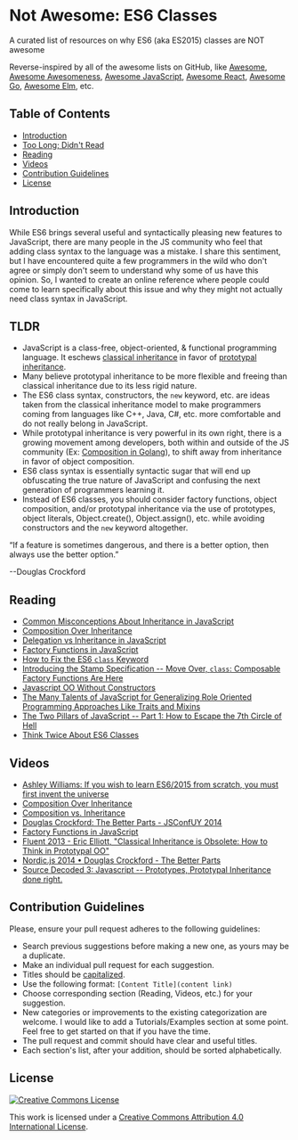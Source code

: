 # Not Awesome: ES6 Classes

A curated list of resources on why ES6 (aka ES2015) classes are NOT awesome

Reverse-inspired by all of the awesome lists on GitHub, like [Awesome](https://github.com/sindresorhus/awesome), [Awesome Awesomeness](https://github.com/bayandin/awesome-awesomeness), [Awesome JavaScript](https://github.com/sorrycc/awesome-javascript), [Awesome React](https://github.com/enaqx/awesome-react), [Awesome Go](https://github.com/avelino/awesome-go), [Awesome Elm](https://github.com/isRuslan/awesome-elm), etc.

## Table of Contents

- [Introduction](#introduction)
- [Too Long; Didn't Read](#tldr)
- [Reading](#reading)
- [Videos](#videos)
- [Contribution Guidelines](#contribution-guidelines)
- [License](#license)

## Introduction

While ES6 brings several useful and syntactically pleasing new features to JavaScript, there are many people in the JS community who feel that adding class syntax to the language was a mistake. I share this sentiment, but I have encountered quite a few programmers in the wild who don't agree or simply don't seem to understand why some of us have this opinion. So, I wanted to create an online reference where people could come to learn specifically about this issue and why they might not actually need class syntax in JavaScript.

## TLDR

- JavaScript is a class-free, object-oriented, & functional programming language. It eschews [classical inheritance](https://en.wikipedia.org/wiki/Class-based_programming) in favor of [prototypal inheritance](https://en.wikipedia.org/wiki/Prototype-based_programming).
- Many believe prototypal inheritance to be more flexible and freeing than classical inheritance due to its less rigid nature.
- The ES6 class syntax, constructors, the `new` keyword, etc. are ideas taken from the classical inheritance model to make programmers coming from languages like C++, Java, C#, etc. more comfortable and do not really belong in JavaScript.
- While prototypal inheritance is very powerful in its own right, there is a growing movement among developers, both within and outside of the JS community (Ex: [Composition in Golang](https://talks.golang.org/2012/splash.article#TOC_15.)), to shift away from inheritance in favor of object composition. 
- ES6 class syntax is essentially syntactic sugar that will end up obfuscating the true nature of JavaScript and confusing the next generation of programmers learning it.
- Instead of ES6 classes, you should consider factory functions, object composition, and/or prototypal inheritance via the use of prototypes, object literals, Object.create(), Object.assign(), etc. while avoiding constructors and the `new` keyword altogether.

“If a feature is sometimes dangerous, and there is a better option, then always use the better option.” 

--Douglas Crockford

## Reading

- [Common Misconceptions About Inheritance in JavaScript](https://medium.com/javascript-scene/common-misconceptions-about-inheritance-in-javascript-d5d9bab29b0a)
- [Composition Over Inheritance](https://medium.com/humans-create-software/composition-over-inheritance-cb6f88070205)
- [Delegation vs Inheritance in JavaScript](https://javascriptweblog.wordpress.com/2010/12/22/delegation-vs-inheritance-in-javascript)
- [Factory Functions in JavaScript](https://medium.com/humans-create-software/factory-functions-in-javascript-video-d38e49802555)
- [How to Fix the ES6 `class` Keyword](https://medium.com/javascript-scene/how-to-fix-the-es6-class-keyword-2d42bb3f4caf)
- [Introducing the Stamp Specification -- Move Over, `class`: Composable Factory Functions Are Here](https://medium.com/javascript-scene/introducing-the-stamp-specification-77f8911c2fee)
- [Javascript OO Without Constructors](http://tobyho.com/2012/10/21/javascript-OO-without-constructors/)
- [The Many Talents of JavaScript for Generalizing Role Oriented Programming Approaches Like Traits and Mixins](http://peterseliger.blogspot.de/2014/04/the-many-talents-of-javascript.html#the-many-talents-of-javascript)
- [The Two Pillars of JavaScript -- Part 1: How to Escape the 7th Circle of Hell](https://medium.com/javascript-scene/the-two-pillars-of-javascript-ee6f3281e7f3)
- [Think Twice About ES6 Classes](http://christianalfoni.github.io/javascript/2015/01/01/think-twice-about-classes.html)

## Videos

- [Ashley Williams: If you wish to learn ES6/2015 from scratch, you must first invent the universe](https://www.youtube.com/watch?v=DN4yLZB1vUQ)
- [Composition Over Inheritance](https://www.youtube.com/watch?v=wfMtDGfHWpA)
- [Composition vs. Inheritance](https://www.youtube.com/watch?v=dYUZiJEy0JE)
- [Douglas Crockford: The Better Parts - JSConfUY 2014](https://www.youtube.com/watch?v=bo36MrBfTk4)
- [Factory Functions in JavaScript](https://www.youtube.com/watch?v=ImwrezYhw4w)
- [Fluent 2013 - Eric Elliott, "Classical Inheritance is Obsolete: How to Think in Prototypal OO"](https://www.youtube.com/watch?v=lKCCZTUx0sI)
- [Nordic.js 2014 • Douglas Crockford - The Better Parts](https://www.youtube.com/watch?v=PSGEjv3Tqo0)
- [Source Decoded 3: Javascript -- Prototypes, Prototypal Inheritance done right.](https://www.youtube.com/watch?v=Yvf_kUBZmXg)

## Contribution Guidelines

Please, ensure your pull request adheres to the following guidelines:

- Search previous suggestions before making a new one, as yours may be a duplicate.
- Make an individual pull request for each suggestion.
- Titles should be [capitalized](http://grammar.yourdictionary.com/capitalization/rules-for-capitalization-in-titles.html).
- Use the following format: `[Content Title](content link)`
- Choose corresponding section (Reading, Videos, etc.) for your suggestion. 
- New categories or improvements to the existing categorization are welcome. I would like to add a Tutorials/Examples section at some point. Feel free to get started on that if you have the time.
- The pull request and commit should have clear and useful titles.
- Each section's list, after your addition, should be sorted alphabetically.

## License

[![Creative Commons License](http://i.creativecommons.org/l/by/4.0/88x31.png)](http://creativecommons.org/licenses/by/4.0/)

This work is licensed under a [Creative Commons Attribution 4.0 International License](http://creativecommons.org/licenses/by/4.0/).
